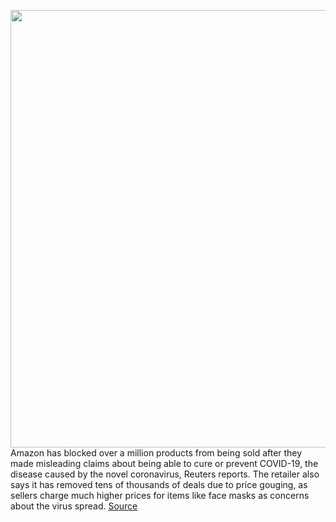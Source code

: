 <img src='https://cdn.vox-cdn.com/thumbor/KQ2EOLeUp5vaR9lavvXu6o6FMQw=/0x0:2040x1360/1200x800/filters:focal(857x517:1183x843)/cdn.vox-cdn.com/uploads/chorus_image/image/66398899/acastro_181114_1777_amazon_hq2_0004.0.jpg' width='700px' /><br/>
Amazon has blocked over a million products from being sold after they made misleading claims about being able to cure or prevent COVID-19, the disease caused by the novel coronavirus, Reuters reports. The retailer also says it has removed tens of thousands of deals due to price gouging, as sellers charge much higher prices for items like face masks as concerns about the virus spread.
<a href='https://www.theverge.com/2020/2/28/21157629/amazon-coronavirus-products-misleading-false-claims-price-gouging-face-masks'> Source <a/>